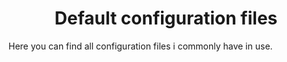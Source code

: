 <h1 align="center">Default configuration files</h1>

Here you can find all configuration files i commonly have in use.
